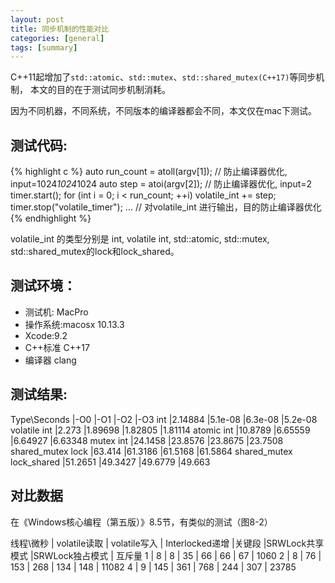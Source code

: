 ```yaml
---
layout: post
title: 同步机制的性能对比
categories: [general]
tags: [summary]
---
```


C++11起增加了`std::atomic`、`std::mutex`、`std::shared_mutex(C++17)`等同步机制，
本文的目的在于测试同步机制消耗。

因为不同机器，不同系统，不同版本的编译器都会不同，本文仅在mac下测试。

## 测试代码:

{% highlight c %}
auto run_count = atoll(argv[1]); // 防止编译器优化, input=1024*1024*1024
auto step = atoi(argv[2]); // 防止编译器优化, input=2
timer.start();
for (int i = 0; i < run_count; ++i) 
    volatile_int += step;
timer.stop("volatile_timer");
... // 对volatile_int 进行输出，目的防止编译器优化
{% endhighlight %}

volatile_int 的类型分别是 int, volatile int, std::atomic<int>, std::mutex, std::shared_mutex的lock和lock_shared。

## 测试环境：

* 测试机: MacPro
* 操作系统:macosx 10.13.3 
* Xcode:9.2
* C++标准 C++17
* 编译器 clang

## 测试结果:

Type\Seconds                |-O0       |-O1       |-O2       |-O3
int                         |2.14884   |5.1e-08   |6.3e-08   |5.2e-08
volatile int                |2.273     |1.89698   |1.82805   |1.81114
atomic int                  |10.8789   |6.65559   |6.64927   |6.63348
mutex int                   |24.1458   |23.8576   |23.8675   |23.7508
shared_mutex lock           |63.414    |61.3186   |61.5168   |61.5864
shared_mutex lock_shared    |51.2651   |49.3427   |49.6779   |49.663


## 对比数据

在《Windows核心编程（第五版）》8.5节，有类似的测试（图8-2）

线程\微秒    | volatile读取 | volatile写入 | Interlocked递增 |关键段 |SRWLock共享模式 |SRWLock独占模式 | 互斥量
1           | 8           | 8            | 35             | 66   | 66            | 67           | 1060
2           | 8           | 76           | 153            | 268  | 134           | 148          | 11082
4           | 9           | 145          | 361            | 768  | 244           | 307          | 23785





